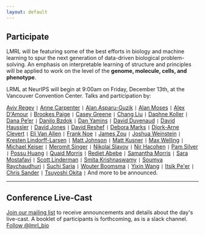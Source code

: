 ```yaml
---
layout: default
---
```


## Participate

LMRL will be featuring some of the best efforts in biology and machine learning to spur the next generation of data-driven biological problem-solving. An emphasis on interpretable learning of structure and principles will be applied to work on the level of the **genome, molecule, cells, and phenotype**. 

LRML at NeurIPS will begin at 9:00am on Friday, December 13th, at the Vancouver Convention Center. Talks and participation by:

[Aviv Regev](https://www.broadinstitute.org/regev-lab) `|`
[Anne Carpenter](https://personal.broadinstitute.org/anne/) `|`
[Alan Asparu-Guzik](https://matter.toronto.edu/) `|`
[Alan Moses](http://www.moseslab.csb.utoronto.ca/) `|`
[Alex D'Amour](https://www.alexdamour.com/) `|`
[Brookes Paige](http://www.robots.ox.ac.uk/~brooks/) `|`
[Casey Greene](http://www.greenelab.com/) `|`
[Chang Liu](https://liulab.com/ccl/) `|`
[Daphne Koller](https://ai.stanford.edu/users/koller/) `|`
[Dana Pe’er](https://www.mskcc.org/research/ski/labs/dana-pe-er) `|`
[Danilo Bzdok](https://danilobzdok.de/) `|`
[Dan Yamins](https://neuroailab.stanford.edu/) `|`
[David Duvenaud](http://www.cs.toronto.edu/~duvenaud/) `|`
[David Haussler](https://hausslergenomics.ucsc.edu/) `|`
[David Jones](http://www0.cs.ucl.ac.uk/staff/D.Jones/) `|`
[David Reshef](http://web.mit.edu/dnreshef/www/) `|`
[Debora Marks](https://marks.hms.harvard.edu/) `|`
[Djork-Arne Clevert](https://www.bioinf.jku.at/people/clevert/) `|`
[Eli Van Allen](https://vanallenlab.dana-farber.org/) `|`
[Frank Noe](http://www.mi.fu-berlin.de/en/math/groups/comp-mol-bio/) `|`
[James Zou](https://sites.google.com/site/jamesyzou/) `|`
[Joshua Weinstein](https://wlab.bio/) `|`
[Kresten Lindorff-Larsen](https://www1.bio.ku.dk/english/research/bms/research/sbinlab/groups/kll/) `|`
[Matt Johnson](https://people.csail.mit.edu/mattjj/) `|`
[Matt Kusner](http://mkusner.github.io/) `|`
[Max Welling](https://staff.fnwi.uva.nl/m.welling/) `|`
[Michael Keiser](https://www.keiserlab.org/) `|`
[Meromit Singer](https://www.singerlab.website/) `|`
[Nikolai Slavov](https://coe.northeastern.edu/people/slavov-nikolai/) `|`
[Nir Hacohen](https://www.massgeneral.org/cancerresearch/research/researchlab.aspx?id=1644) `|`
[Pam Silver](https://silver.med.harvard.edu/) `|`
[Possu Huang](http://www.proteindesign.org/) `|`
[Quaid Morris](http://www.morrislab.ca/) `|`
[Rediet Abebe](https://www.cs.cornell.edu/~red/) `|`
[Samantha Morris](http://morrislab.wustl.edu/) `|`
[Sara Mostafavi](http://saramostafavi.github.io/) `|`
[Scott Linderman](https://vanallenlab.dana-farber.org/) `|`
[Smita Krishnaswamy](https://www.krishnaswamylab.org/) `|`
[Soumya Raychaudhuri](https://immunogenomics.hms.harvard.edu/) `|`
[Suchi Saria](https://suchisaria.jhu.edu/) `|`
[Wouter Boomsma](https://di.ku.dk/) `|`
[Yixin Wang](http://www.stat.columbia.edu/~yixinwang/) `|` 
[Itsik Pe'er](http://www.cs.columbia.edu/~itsik/) `|`
[Chris Sander](http://sanderlab.org/) `|`
[Tsuyoshi Okita](http://150.69.83.101/tsuyoshi/index.html) `|` And more to be announced.


***

## Conference Live-Cast

<a href = "mailto: lmrl.neurips.2019@gmail.com">Join our mailing list</a> to receive announcements and details about the day's live-cast. A booklet of participants is forthcoming, as is a slack channel.
<a href="https://twitter.com/lmrl_bio?ref_src=twsrc%5Etfw" class="twitter-follow-button" data-size="large" data-show-count="false">Follow @lmrl_bio</a><script async src="https://platform.twitter.com/widgets.js" charset="utf-8"></script>

